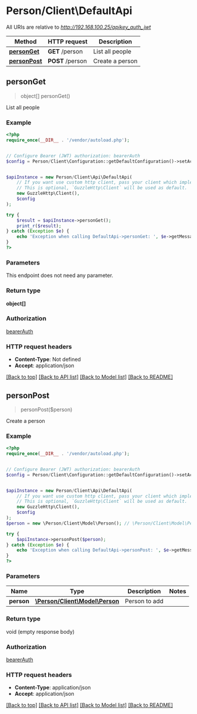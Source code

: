 # Person/Client\DefaultApi

All URIs are relative to *http://192.168.100.25/apikey_auth_jwt*

Method | HTTP request | Description
------------- | ------------- | -------------
[**personGet**](DefaultApi.md#personGet) | **GET** /person | List all people
[**personPost**](DefaultApi.md#personPost) | **POST** /person | Create a person



## personGet

> object[] personGet()

List all people

### Example

```php
<?php
require_once(__DIR__ . '/vendor/autoload.php');


// Configure Bearer (JWT) authorization: bearerAuth
$config = Person/Client\Configuration::getDefaultConfiguration()->setAccessToken('YOUR_ACCESS_TOKEN');


$apiInstance = new Person/Client\Api\DefaultApi(
    // If you want use custom http client, pass your client which implements `GuzzleHttp\ClientInterface`.
    // This is optional, `GuzzleHttp\Client` will be used as default.
    new GuzzleHttp\Client(),
    $config
);

try {
    $result = $apiInstance->personGet();
    print_r($result);
} catch (Exception $e) {
    echo 'Exception when calling DefaultApi->personGet: ', $e->getMessage(), PHP_EOL;
}
?>
```

### Parameters

This endpoint does not need any parameter.

### Return type

**object[]**

### Authorization

[bearerAuth](../../README.md#bearerAuth)

### HTTP request headers

- **Content-Type**: Not defined
- **Accept**: application/json

[[Back to top]](#) [[Back to API list]](../../README.md#documentation-for-api-endpoints)
[[Back to Model list]](../../README.md#documentation-for-models)
[[Back to README]](../../README.md)


## personPost

> personPost($person)

Create a person

### Example

```php
<?php
require_once(__DIR__ . '/vendor/autoload.php');


// Configure Bearer (JWT) authorization: bearerAuth
$config = Person/Client\Configuration::getDefaultConfiguration()->setAccessToken('YOUR_ACCESS_TOKEN');


$apiInstance = new Person/Client\Api\DefaultApi(
    // If you want use custom http client, pass your client which implements `GuzzleHttp\ClientInterface`.
    // This is optional, `GuzzleHttp\Client` will be used as default.
    new GuzzleHttp\Client(),
    $config
);
$person = new \Person/Client\Model\Person(); // \Person/Client\Model\Person | Person to add

try {
    $apiInstance->personPost($person);
} catch (Exception $e) {
    echo 'Exception when calling DefaultApi->personPost: ', $e->getMessage(), PHP_EOL;
}
?>
```

### Parameters


Name | Type | Description  | Notes
------------- | ------------- | ------------- | -------------
 **person** | [**\Person/Client\Model\Person**](../Model/Person.md)| Person to add |

### Return type

void (empty response body)

### Authorization

[bearerAuth](../../README.md#bearerAuth)

### HTTP request headers

- **Content-Type**: application/json
- **Accept**: application/json

[[Back to top]](#) [[Back to API list]](../../README.md#documentation-for-api-endpoints)
[[Back to Model list]](../../README.md#documentation-for-models)
[[Back to README]](../../README.md)


